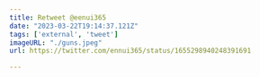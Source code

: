```yaml
---
title: Retweet @eenui365
date: "2023-03-22T19:14:37.121Z"
tags: ['external', 'tweet']
imageURL: "./guns.jpeg"
url: https://twitter.com/ennui365/status/1655298940248391691

---
```


